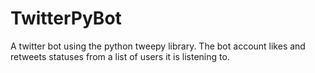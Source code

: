 # TwitterPyBot
A twitter bot using the python tweepy library. The bot account likes and retweets statuses from a list of users it is listening to.
